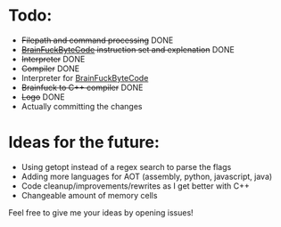 # Todo:
- ~~Filepath and command processing~~ DONE
- ~~[BrainFuckByteCode](https://github.com/DrParanoya/Brainfuck/blob/main/BFBC.md) instruction set and explenation~~ DONE
- ~~Interpreter~~ DONE
- ~~Compiler~~ DONE
- Interpreter for [BrainFuckByteCode](https://github.com/DrParanoya/Brainfuck/blob/main/BFBC.md)
- ~~Brainfuck to C++ compiler~~ DONE
- ~~Logo~~ DONE
- Actually committing the changes  

# Ideas for the future:
- Using getopt instead of a regex search to parse the flags
- Adding more languages for AOT (assembly, python, javascript, java)
- Code cleanup/improvements/rewrites as I get better with C++
- Changeable amount of memory cells
  
Feel free to give me your ideas by opening issues!
